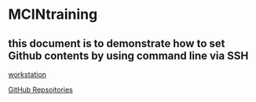 # MCINtraining


## this document is to demonstrate how to set Github contents by using command line via SSH

[workstation](workstation.md)

[GitHub Repsoitories](GitHub_Repositories.md)


